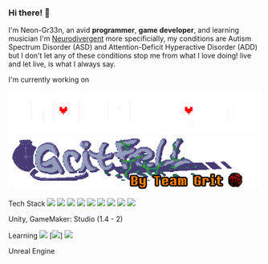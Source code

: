 ### Hi there! 👋
I'm Neon-Gr33n, an avid **programmer**, **game developer**, and learning musician
I'm [Neurodivergent](https://www.health.harvard.edu/blog/what-is-neurodiversity-202111232645) more specificially, my conditions are Autism Spectrum Disorder (ASD) and Attention-Deficit Hyperactive Disorder (ADD)
but I don't let any of these conditions stop me from what I love doing! live and let live, is what I always say.

I'm currently working on 

[<img src="ue_logo.png">](https://github.com/neon-gr33n/underengine/tree/main)
[<img src="gritfell_logo.png">](https://gamejolt.com/games/tg-fell-official/365971)

Tech Stack 
[<img src="https://img.shields.io/badge/Font_Awesome-339AF0?style=for-the-badge&logo=fontawesome&logoColor=white">](https://fontawesome.com/)
[<img src="https://img.shields.io/badge/Sass-CC6699?style=for-the-badge&logo=sass&logoColor=white">](https://sass-lang.com/)
[<img src="https://img.shields.io/badge/Webpack-8DD6F9?style=for-the-badge&logo=Webpack&logoColor=white">](https://webpack.js.org/)
[<img src="https://img.shields.io/badge/Vue%20js-35495E?style=for-the-badge&logo=vuedotjs&logoColor=4FC08D">](https://vuejs.org/)
[<img src="https://img.shields.io/badge/Node%20js-339933?style=for-the-badge&logo=nodedotjs&logoColor=white">](https://nodejs.org/en)
[<img src="https://img.shields.io/badge/Material%20UI-007FFF?style=for-the-badge&logo=mui&logoColor=white">](https://mui.com/)
[<img src="https://img.shields.io/badge/jQuery-0769AD?style=for-the-badge&logo=jquery&logoColor=white">](https://jquery.com/)
[<img src="https://img.shields.io/badge/Bootstrap-563D7C?style=for-the-badge&logo=bootstrap&logoColor=white">](https://getbootstrap.com/)
[<img src="https://img.shields.io/badge/MongoDB-4EA94B?style=for-the-badge&logo=mongodb&logoColor=white">](https://www.mongodb.com/)

Unity,
GameMaker: Studio (1.4 - 2)

Learning
[<img src="https://img.shields.io/badge/Electron-2B2E3A?style=for-the-badge&logo=electron&logoColor=9FEAF9">](https://www.electronjs.org/) 
[<img src="https://img.shields.io/badge/React-20232A?style=for-the-badge&logo=react&logoColor=61DAFB">]
[<img src="https://img.shields.io/badge/next%20js-000000?style=for-the-badge&logo=nextdotjs&logoColor=white">](https://nextjs.org/) 

Unreal Engine



<!--
**neon-gr33n/neon-gr33n** is a ✨ _special_ ✨ repository because its `README.md` (this file) appears on your GitHub profile.

Here are some ideas to get you started:

- 🔭 I’m currently working on ...
- 🌱 I’m currently learning ...
- 👯 I’m looking to collaborate on ...
- 🤔 I’m looking for help with ...
- 💬 Ask me about ...
- 📫 How to reach me: ...
- 😄 Pronouns: ...
- ⚡ Fun fact: ...
-->
